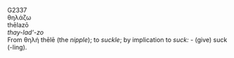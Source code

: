 G2337  
θηλάζω  
thēlazō  
*thay-lad‘-zo*  
From θηλή thēlē (the *nipple*); to *suckle*; by implication to *suck:* -
(give) suck (-ling).  
